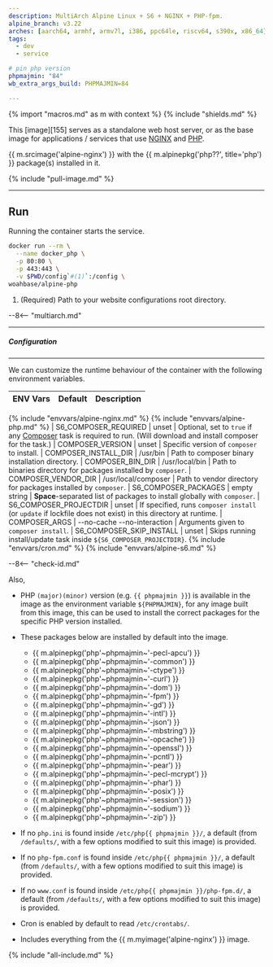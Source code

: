 ```yaml
---
description: MultiArch Alpine Linux + S6 + NGINX + PHP-fpm.
alpine_branch: v3.22
arches: [aarch64, armhf, armv7l, i386, ppc64le, riscv64, s390x, x86_64]
tags:
  - dev
  - service

# pin php version
phpmajmin: "84"
wb_extra_args_build: PHPMAJMIN=84

---
```


{% import "macros.md" as m with context %}
{% include "shields.md" %}

This [image][155] serves as a standalone web host server, or as
the base image for applications / services that use [NGINX][1]
and [PHP][2].

{{ m.srcimage('alpine-nginx') }} with the {{ m.alpinepkg('php??',
title='php') }} package(s) installed in it.

{% include "pull-image.md" %}

---
Run
---

Running the container starts the service.

``` sh
docker run --rm \
  --name docker_php \
  -p 80:80 \
  -p 443:443 \
  -v $PWD/config`#(1)`:/config \
woahbase/alpine-php
```

1. (Required) Path to your website configurations root directory.

--8<-- "multiarch.md"

---
##### Configuration
---

We can customize the runtime behaviour of the container with the
following environment variables.

| ENV Vars                 | Default                     | Description
| :---                     | :---                        | :---
{% include "envvars/alpine-nginx.md" %}
{% include "envvars/alpine-php.md" %}
| S6_COMPOSER_REQUIRED     | unset                       | Optional, set to `true` if any [Composer][3] task is required to run. (Will download and install composer for the task.)
| COMPOSER_VERSION         | unset                       | Specific version of `composer` to install.
| COMPOSER_INSTALL_DIR     | /usr/bin                    | Path to composer binary installation directory.
| COMPOSER_BIN_DIR         | /usr/local/bin              | Path to binaries directory for packages installed by `composer`.
| COMPOSER_VENDOR_DIR      | /usr/local/composer         | Path to vendor directory for packages installed by `composer`.
| S6_COMPOSER_PACKAGES     | empty string                | **Space**-separated list of packages to install globally with `composer`.
| S6_COMPOSER_PROJECTDIR   | unset                       | If specified, runs `composer install` (or `update` if lockfile does not exist) in this directory at runtime.
| COMPOSER_ARGS            | --no-cache --no-interaction | Arguments given to `composer install`.
| S6_COMPOSER_SKIP_INSTALL | unset                       | Skips running install/update task inside `${S6_COMPOSER_PROJECTDIR}`.
{% include "envvars/cron.md" %}
{% include "envvars/alpine-s6.md" %}

--8<-- "check-id.md"

Also,

* PHP `(major)(minor)` version (e.g. `{{ phpmajmin }}`) is available in the
  image as the environment variable `${PHPMAJMIN}`, for any image
  built from this image, this can be used to install the correct
  packages for the specific PHP version installed.

* These packages below are installed by default into the image.

    * {{ m.alpinepkg('php'~phpmajmin~'-pecl-apcu') }}
    * {{ m.alpinepkg('php'~phpmajmin~'-common') }}
    * {{ m.alpinepkg('php'~phpmajmin~'-ctype') }}
    * {{ m.alpinepkg('php'~phpmajmin~'-curl') }}
    * {{ m.alpinepkg('php'~phpmajmin~'-dom') }}
    * {{ m.alpinepkg('php'~phpmajmin~'-fpm') }}
    * {{ m.alpinepkg('php'~phpmajmin~'-gd') }}
    * {{ m.alpinepkg('php'~phpmajmin~'-intl') }}
    * {{ m.alpinepkg('php'~phpmajmin~'-json') }}
    * {{ m.alpinepkg('php'~phpmajmin~'-mbstring') }}
    * {{ m.alpinepkg('php'~phpmajmin~'-opcache') }}
    * {{ m.alpinepkg('php'~phpmajmin~'-openssl') }}
    * {{ m.alpinepkg('php'~phpmajmin~'-pcntl') }}
    * {{ m.alpinepkg('php'~phpmajmin~'-pear') }}
    * {{ m.alpinepkg('php'~phpmajmin~'-pecl-mcrypt') }}
    * {{ m.alpinepkg('php'~phpmajmin~'-phar') }}
    * {{ m.alpinepkg('php'~phpmajmin~'-posix') }}
    * {{ m.alpinepkg('php'~phpmajmin~'-session') }}
    * {{ m.alpinepkg('php'~phpmajmin~'-sodium') }}
    * {{ m.alpinepkg('php'~phpmajmin~'-zip') }}

* If no `php.ini` is found inside  `/etc/php{{ phpmajmin }}/`,
  a default (from `/defaults/`, with a few options modified to suit
  this image) is provided.

* If no `php-fpm.conf` is found inside  `/etc/php{{ phpmajmin
  }}/`, a default (from `/defaults/`, with a few options modified to
  suit this image) is provided.

* If no `www.conf` is found inside  `/etc/php{{ phpmajmin
  }}/php-fpm.d/`, a default (from `/defaults/`, with a few options
  modified to suit this image) is provided.

* Cron is enabled by default to read `/etc/crontabs/`.

* Includes everything from the {{ m.myimage('alpine-nginx') }} image.

[1]: https://nginx.org
[2]: http://php.net/
[3]: https://getcomposer.org/

{% include "all-include.md" %}
